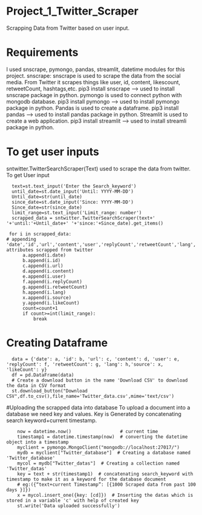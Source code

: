 # Project_1_Twitter_Scraper
Scrapping Data from Twitter based on user input.

# Requirements
I used snscrape, pymongo, pandas, streamlit, datetime modules for this project.
snscrape: snscrape is used to scrape the data from the social media. From Twitter it scrapes things like user, id, content, likescount, retweetCount, hashtags,etc.
  pip3 install snscrape --> used to install snscrape package in python.
pymongo is used to connect python with mongodb database.
  pip3 install pymongo  --> used to install pymongo package in python.
Pandas is used to create a dataframe. 
  pip3 install pandas  --> used to install pandas package in python.
Streamlit is used to create a web application.
  pip3 install streamlit  --> used to install streamli package in python.

# To get user inputs
sntwitter.TwitterSearchScraper(Text) used to scrape the data from twitter.
To get User input

      text=st.text_input('Enter the Search_keyword') 
      until_date=st.date_input('Until: YYYY-MM-DD')
      Until_date=str(until_date)
      since_date=st.date_input('Since: YYYY-MM-DD')
      Since_date=str(since_date)
      limit_range=st.text_input('Limit_range: number')
      scrapped_data = sntwitter.TwitterSearchScraper(text+' '+'until:'+Until_date+' '+'since:'+Since_date).get_items()
     
     for i in scrapped_data:
    # appending 'date','id','url','content','user','replyCount','retweetCount','lang','source','likeCount' attributes scrapped from twitter
          a.append(i.date)
          b.append(i.id)
          c.append(i.url)
          d.append(i.content)
          e.append(i.user)
          f.append(i.replyCount)
          g.append(i.retweetCount)
          h.append(i.lang)
          x.append(i.source)
          y.append(i.likeCount)
          count=count+1
          if count>=int(limit_range):
              break


# Creating Dataframe
      data = {'date': a, 'id': b, 'url': c, 'content': d, 'user': e, 'replyCount': f, 'retweetCount': g, 'lang': h,'source': x, 'likeCount': y}
      df = pd.DataFrame(data)
      # Create a download button in the name 'Download CSV' to download the data in CSV format
      st.download_button("Download CSV",df.to_csv(),file_name='Twitter_data.csv',mime='text/csv')
      
#Uploading the scrapped data into database
        To upload a document into a database we need key and values.
        Key is Generated by concatenating search keyword+current timestamp.
        
        now = datetime.now()                  # current time
        timestamp1 = datetime.timestamp(now)  # converting the datetime object into a timestamp
        myclient = pymongo.MongoClient("mongodb://localhost:27017/")
        mydb = myclient["Twitter_database"]  # Creating a database named 'Twitter_database'
        mycol = mydb["Twitter_datas"]  # Creating a collection named 'Twitter_datas'
        key = text + str(timestamp1)  # concatenating search_keyword with timestamp to make it as a keyword for the database document
        # eg:({“text+current Timestamp”: [{1000 Scraped data from past 100 days }]})
        x = mycol.insert_one({key: [cd]})  # Inserting the datas which is stored in a variable 'c' with help of created key
        st.write('Data uploaded successfully')
  
  



